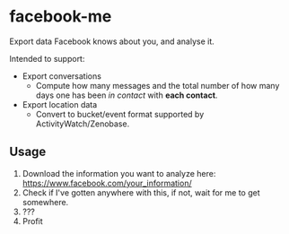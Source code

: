 facebook-me
===========

Export data Facebook knows about you, and analyse it.

Intended to support:

 - Export conversations
   - Compute how many messages and the total number of how many days one has been *in contact* with **each contact**.
 - Export location data
   - Convert to bucket/event format supported by ActivityWatch/Zenobase.

## Usage

 1. Download the information you want to analyze here: https://www.facebook.com/your_information/
 2. Check if I've gotten anywhere with this, if not, wait for me to get somewhere.
 3. ???
 4. Profit
